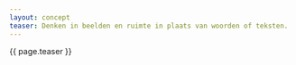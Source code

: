 ```yaml
---
layout: concept
teaser: Denken in beelden en ruimte in plaats van woorden of teksten.
---
```

{{ page.teaser }}

